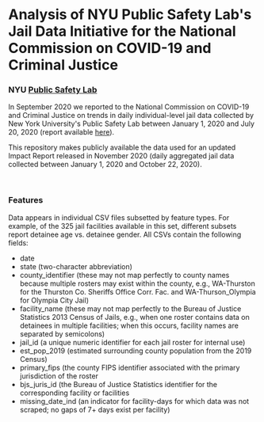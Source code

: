 # Analysis of NYU Public Safety Lab's Jail Data Initiative for the National Commission on COVID-19 and Criminal Justice
### NYU <a href="https://publicsafetylab.org/"><b>Public Safety Lab</b></a>

In September 2020 we reported to the National Commission on COVID-19 and Criminal Justice on trends in daily individual-level jail data collected by New York University's Public Safety Lab between January 1, 2020 and July 20, 2020 (report available <a href="https://cdn.ymaws.com/counciloncj.org/resource/resmgr/covid_commission/covid-19,_jails,_and_public_.pdf">here</a>).

This repository makes publicly available the data used for an updated Impact Report released in November 2020 (daily aggregated jail data collected between January 1, 2020 and October 22, 2020).

<br>

### Features

Data appears in individual CSV files subsetted by feature types. For example, of the 325 jail facilities available in this set, different subsets report detainee age vs. detainee gender. All CSVs contain the following fields:

<ul>
  <li>date</li>
  <li>state (two-character abbreviation)</li>
  <li>county_identifier (these may not map perfectly to county names because multiple rosters may exist within the county, e.g., WA-Thurston for the Thurston Co. Sheriffs Office Corr. Fac. and WA-Thurson_Olympia for Olympia City Jail)</li>
  <li>facility_name (these may not map perfectly to the Bureau of Justice Statistics 2013 Census of Jails, e.g., when one roster contains data on detainees in multiple facilities; when this occurs, facility names are separated by semicolons)</li>
  <li>jail_id (a unique numeric identifier for each jail roster for internal use)</li>
  <li>est_pop_2019 (estimated surrounding county population from the 2019 Census)</li>
  <li>primary_fips (the county FIPS identifier associated with the primary jurisdiction of the roster</li>
  <li>bjs_juris_id (the Bureau of Justice Statistics identifier for the corresponding facility or facilities</li>
  <li>missing_date_ind (an indicator for facility-days for which data was not scraped; no gaps of 7+ days exist per facility)</li>
</ul>
